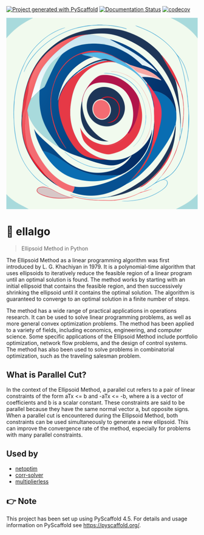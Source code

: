 <!-- These are examples of badges you might want to add to your README:
     please update the URLs accordingly

[![Built Status](https://api.cirrus-ci.com/github/<USER>/ellalgo.svg?branch=main)](https://cirrus-ci.com/github/<USER>/ellalgo)
[![ReadTheDocs](https://readthedocs.org/projects/ellalgo/badge/?version=latest)](https://ellalgo.readthedocs.io/en/stable/)
[![Coveralls](https://img.shields.io/coveralls/github/<USER>/ellalgo/main.svg)](https://coveralls.io/r/<USER>/ellalgo)
[![PyPI-Server](https://img.shields.io/pypi/v/ellalgo.svg)](https://pypi.org/project/ellalgo/)
[![Conda-Forge](https://img.shields.io/conda/vn/conda-forge/ellalgo.svg)](https://anaconda.org/conda-forge/ellalgo)
[![Monthly Downloads](https://pepy.tech/badge/ellalgo/month)](https://pepy.tech/project/ellalgo)
[![Twitter](https://img.shields.io/twitter/url/http/shields.io.svg?style=social&label=Twitter)](https://twitter.com/ellalgo)
-->

[![Project generated with PyScaffold](https://img.shields.io/badge/-PyScaffold-005CA0?logo=pyscaffold)](https://pyscaffold.org/)
[![Documentation Status](https://readthedocs.org/projects/ellalgo/badge/?version=latest)](https://ellalgo.readthedocs.io/en/latest/?badge=latest)
[![codecov](https://codecov.io/gh/luk036/ellalgo/branch/main/graph/badge.svg?token=6lpjUzPavX)](https://codecov.io/gh/luk036/ellalgo)

<p align="center">
  <img src="./ellipsoid-method-for-convex-optimization.svg"/>
</p>

# 🏉 ellalgo

> Ellipsoid Method in Python

The Ellipsoid Method as a linear programming algorithm was first introduced by L. G. Khachiyan in 1979. It is a polynomial-time algorithm that uses ellipsoids to iteratively reduce the feasible region of a linear program until an optimal solution is found. The method works by starting with an initial ellipsoid that contains the feasible region, and then successively shrinking the ellipsoid until it contains the optimal solution. The algorithm is guaranteed to converge to an optimal solution in a finite number of steps.

The method has a wide range of practical applications in operations research. It can be used to solve linear programming problems, as well as more general convex optimization problems. The method has been applied to a variety of fields, including economics, engineering, and computer science. Some specific applications of the Ellipsoid Method include portfolio optimization, network flow problems, and the design of control systems. The method has also been used to solve problems in combinatorial optimization, such as the traveling salesman problem.

## What is Parallel Cut?

In the context of the Ellipsoid Method, a parallel cut refers to a pair of linear constraints of the form aTx <= b and -aTx <= -b, where a is a vector of coefficients and b is a scalar constant. These constraints are said to be parallel because they have the same normal vector a, but opposite signs. When a parallel cut is encountered during the Ellipsoid Method, both constraints can be used simultaneously to generate a new ellipsoid. This can improve the convergence rate of the method, especially for problems with many parallel constraints.

## Used by

- [netoptim](https://github.com/luk036/netoptim)
- [corr-solver](https://github.com/luk036/corr-solver)
- [multiplierless](https://github.com/luk036/multiplierless)

<!-- pyscaffold-notes -->

## 👉 Note

This project has been set up using PyScaffold 4.5. For details and usage
information on PyScaffold see https://pyscaffold.org/.
